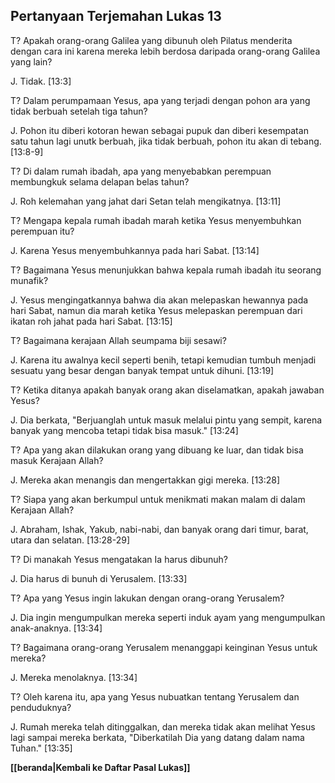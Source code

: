 ## Pertanyaan Terjemahan Lukas 13 ##

T? Apakah orang-orang Galilea yang dibunuh oleh Pilatus menderita dengan cara ini karena mereka lebih berdosa daripada orang-orang Galilea yang lain?

J. Tidak. [13:3]

T? Dalam perumpamaan Yesus, apa yang terjadi dengan pohon ara yang tidak berbuah setelah tiga tahun?

J. Pohon itu diberi kotoran hewan sebagai pupuk dan diberi kesempatan satu tahun lagi unutk berbuah, jika tidak berbuah, pohon itu akan di tebang. [13:8-9]

T? Di dalam rumah ibadah, apa yang menyebabkan perempuan membungkuk selama delapan belas tahun?

J. Roh kelemahan yang jahat dari Setan telah mengikatnya. [13:11]

T? Mengapa kepala rumah ibadah marah ketika Yesus menyembuhkan perempuan itu?

J. Karena Yesus menyembuhkannya pada hari Sabat. [13:14]

T? Bagaimana Yesus menunjukkan bahwa kepala rumah ibadah itu seorang munafik?

J. Yesus mengingatkannya bahwa dia akan melepaskan hewannya pada hari Sabat, namun dia marah ketika Yesus melepaskan perempuan dari ikatan roh jahat pada hari Sabat. [13:15]

T? Bagaimana kerajaan Allah seumpama biji sesawi?

J. Karena itu awalnya kecil seperti benih, tetapi kemudian tumbuh menjadi sesuatu yang besar dengan banyak tempat untuk dihuni. [13:19]

T? Ketika ditanya apakah banyak orang akan diselamatkan, apakah jawaban Yesus?

J. Dia berkata, "Berjuanglah untuk masuk melalui pintu yang sempit, karena banyak yang mencoba tetapi tidak bisa masuk." [13:24]

T? Apa yang akan dilakukan orang yang dibuang ke luar, dan tidak bisa masuk Kerajaan Allah?

J. Mereka akan menangis dan mengertakkan gigi mereka. [13:28]

T? Siapa yang akan berkumpul untuk menikmati makan malam di dalam Kerajaan Allah?

J. Abraham, Ishak, Yakub, nabi-nabi, dan banyak orang dari timur, barat, utara dan selatan. [13:28-29]

T? Di manakah Yesus mengatakan Ia harus dibunuh?

J. Dia harus di bunuh di Yerusalem. [13:33]

T? Apa yang Yesus ingin lakukan dengan orang-orang Yerusalem?

J. Dia ingin mengumpulkan mereka seperti induk ayam yang mengumpulkan anak-anaknya. [13:34]

T? Bagaimana orang-orang Yerusalem menanggapi keinginan Yesus untuk mereka?

J. Mereka menolaknya. [13:34]

T? Oleh karena itu, apa yang Yesus nubuatkan tentang Yerusalem dan penduduknya?

J. Rumah mereka telah ditinggalkan, dan mereka tidak akan melihat Yesus lagi sampai mereka berkata, "Diberkatilah Dia yang datang dalam nama Tuhan." [13:35]

__[[beranda|Kembali ke Daftar Pasal Lukas]]__

